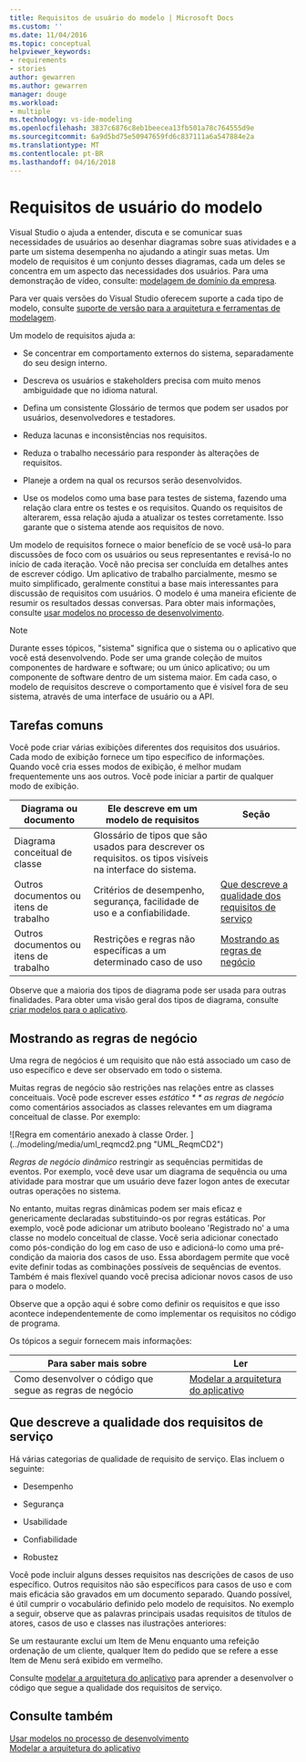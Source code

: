 ```yaml
---
title: Requisitos de usuário do modelo | Microsoft Docs
ms.custom: ''
ms.date: 11/04/2016
ms.topic: conceptual
helpviewer_keywords:
- requirements
- stories
author: gewarren
ms.author: gewarren
manager: douge
ms.workload:
- multiple
ms.technology: vs-ide-modeling
ms.openlocfilehash: 3837c6876c8eb1beecea13fb501a78c764555d9e
ms.sourcegitcommit: 6a9d5bd75e50947659fd6c837111a6a547884e2a
ms.translationtype: MT
ms.contentlocale: pt-BR
ms.lasthandoff: 04/16/2018
---
```

# <a name="model-user-requirements"></a>Requisitos de usuário do modelo

Visual Studio o ajuda a entender, discuta e se comunicar suas necessidades de usuários ao desenhar diagramas sobre suas atividades e a parte um sistema desempenha no ajudando a atingir suas metas. Um modelo de requisitos é um conjunto desses diagramas, cada um deles se concentra em um aspecto das necessidades dos usuários. Para uma demonstração de vídeo, consulte: [modelagem de domínio da empresa](http://channel9.msdn.com/posts/clinted/UML-with-VS-2010-Part-3-Modeling-the-Business-Domain/).  
  
 Para ver quais versões do Visual Studio oferecem suporte a cada tipo de modelo, consulte [suporte de versão para a arquitetura e ferramentas de modelagem](../modeling/what-s-new-for-design-in-visual-studio.md#VersionSupport).  
  
 Um modelo de requisitos ajuda a:  
  
-   Se concentrar em comportamento externos do sistema, separadamente do seu design interno.  
  
-   Descreva os usuários e stakeholders precisa com muito menos ambiguidade que no idioma natural.  
  
-   Defina um consistente Glossário de termos que podem ser usados por usuários, desenvolvedores e testadores.  
  
-   Reduza lacunas e inconsistências nos requisitos.  
  
-   Reduza o trabalho necessário para responder às alterações de requisitos.  
  
-   Planeje a ordem na qual os recursos serão desenvolvidos.  
  
-   Use os modelos como uma base para testes de sistema, fazendo uma relação clara entre os testes e os requisitos. Quando os requisitos de alterarem, essa relação ajuda a atualizar os testes corretamente. Isso garante que o sistema atende aos requisitos de novo.  
  
 Um modelo de requisitos fornece o maior benefício de se você usá-lo para discussões de foco com os usuários ou seus representantes e revisá-lo no início de cada iteração. Você não precisa ser concluída em detalhes antes de escrever código. Um aplicativo de trabalho parcialmente, mesmo se muito simplificado, geralmente constitui a base mais interessantes para discussão de requisitos com usuários. O modelo é uma maneira eficiente de resumir os resultados dessas conversas. Para obter mais informações, consulte [usar modelos no processo de desenvolvimento](../modeling/use-models-in-your-development-process.md).  
  
> [!NOTE]
> Durante esses tópicos, "sistema" significa que o sistema ou o aplicativo que você está desenvolvendo. Pode ser uma grande coleção de muitos componentes de hardware e software; ou um único aplicativo; ou um componente de software dentro de um sistema maior. Em cada caso, o modelo de requisitos descreve o comportamento que é visível fora de seu sistema, através de uma interface de usuário ou a API.  
  
## <a name="common-tasks"></a>Tarefas comuns

Você pode criar várias exibições diferentes dos requisitos dos usuários.  Cada modo de exibição fornece um tipo específico de informações.  Quando você cria esses modos de exibição, é melhor mudam frequentemente uns aos outros. Você pode iniciar a partir de qualquer modo de exibição.  
  
|Diagrama ou documento|Ele descreve em um modelo de requisitos|Seção|  
|-------------------------|-----------------------------------------------|-------------|  
|Diagrama conceitual de classe|Glossário de tipos que são usados para descrever os requisitos. os tipos visíveis na interface do sistema.||  
|Outros documentos ou itens de trabalho|Critérios de desempenho, segurança, facilidade de uso e a confiabilidade.|[Que descreve a qualidade dos requisitos de serviço](#QoSRequirements)|  
|Outros documentos ou itens de trabalho|Restrições e regras não específicas a um determinado caso de uso|[Mostrando as regras de negócio](#BusinessRules)|  
  
 Observe que a maioria dos tipos de diagrama pode ser usada para outras finalidades. Para obter uma visão geral dos tipos de diagrama, consulte [criar modelos para o aplicativo](../modeling/create-models-for-your-app.md).
  
##  <a name="BusinessRules"></a> Mostrando as regras de negócio

Uma regra de negócios é um requisito que não está associado um caso de uso específico e deve ser observado em todo o sistema.  
  
 Muitas regras de negócio são restrições nas relações entre as classes conceituais. Você pode escrever esses *estático * * as regras de negócio* como comentários associados as classes relevantes em um diagrama conceitual de classe. Por exemplo:  
  
 ![Regra em comentário anexado à classe Order. ] (../modeling/media/uml_reqmcd2.png "UML_ReqmCD2")  
  
 *Regras de negócio dinâmico* restringir as sequências permitidas de eventos. Por exemplo, você deve usar um diagrama de sequência ou uma atividade para mostrar que um usuário deve fazer logon antes de executar outras operações no sistema.  
  
 No entanto, muitas regras dinâmicas podem ser mais eficaz e genericamente declaradas substituindo-os por regras estáticas. Por exemplo, você pode adicionar um atributo booleano 'Registrado no' a uma classe no modelo conceitual de classe. Você seria adicionar conectado como pós-condição do log em caso de uso e adicioná-lo como uma pré-condição da maioria dos casos de uso. Essa abordagem permite que você evite definir todas as combinações possíveis de sequências de eventos. Também é mais flexível quando você precisa adicionar novos casos de uso para o modelo.  
  
 Observe que a opção aqui é sobre como definir os requisitos e que isso acontece independentemente de como implementar os requisitos no código de programa.  
  
 Os tópicos a seguir fornecem mais informações:  
  
|Para saber mais sobre|Ler|  
|--------------------|----------|  
|Como desenvolver o código que segue as regras de negócio|[Modelar a arquitetura do aplicativo](../modeling/model-your-app-s-architecture.md)|  
  
##  <a name="QoSRequirements"></a> Que descreve a qualidade dos requisitos de serviço

Há várias categorias de qualidade de requisito de serviço. Elas incluem o seguinte:  
  
-   Desempenho  
  
-   Segurança  
  
-   Usabilidade  
  
-   Confiabilidade  
  
-   Robustez  
  
Você pode incluir alguns desses requisitos nas descrições de casos de uso específico. Outros requisitos não são específicos para casos de uso e com mais eficácia são gravados em um documento separado. Quando possível, é útil cumprir o vocabulário definido pelo modelo de requisitos. No exemplo a seguir, observe que as palavras principais usadas requisitos de títulos de atores, casos de uso e classes nas ilustrações anteriores:

Se um restaurante exclui um Item de Menu enquanto uma refeição ordenação de um cliente, qualquer Item do pedido que se refere a esse Item de Menu será exibido em vermelho.

Consulte [modelar a arquitetura do aplicativo](../modeling/model-your-app-s-architecture.md) para aprender a desenvolver o código que segue a qualidade dos requisitos de serviço.

## <a name="see-also"></a>Consulte também

[Usar modelos no processo de desenvolvimento](../modeling/use-models-in-your-development-process.md)  
[Modelar a arquitetura do aplicativo](../modeling/model-your-app-s-architecture.md)
